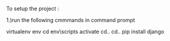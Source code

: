 To setup the project :

1.)run the following cmmmands in command prompt

virtualenv env
cd env\scripts
activate
cd..
cd..
pip install django

